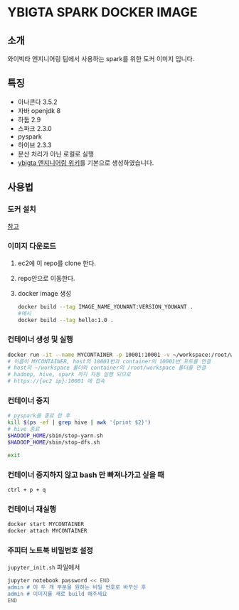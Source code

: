 # YBIGTA SPARK DOCKER IMAGE

## 소개

와이빅타 엔지니어링 팀에서 사용하는 spark를 위한 도커 이미지 입니다.

## 특징

- 아나콘다 3.5.2
- 자바 openjdk 8
- 하둡 2.9
- 스파크 2.3.0
- pyspark
- 하이브 2.3.3
- 분산 처리가 아닌 로컬로 실행
- [ybigta 엔지니어링 위키](https://github.com/YBIGTA/EngineeringTeam/wiki/01.-PySpark-%EC%8B%A4%EC%8A%B5-%ED%99%98%EA%B2%BD-%EA%B5%AC%EC%B6%95,-Python-%EA%B0%9C%EB%B0%9C-%ED%99%98%EA%B2%BD-%EA%B5%AC%EC%B6%95)를 기본으로 생성하였습니다.

## 사용법

### 도커 설치

[참고](https://github.com/xodhx4/how_to_code_together/blob/master/docker/docker.md)

### 이미지 다운로드

1. ec2에 이 repo를 clone 한다.

2. repo안으로 이동한다.

3. docker image 생성

   ```sh
   docker build --tag IMAGE_NAME_YOUWANT:VERSION_YOUWANT .
   #예시
   docker build --tag hello:1.0 .
   ```

### 컨테이너 생성 및 실행

```sh
docker run -it --name MYCONTAINER -p 10001:10001 -v ~/workspace:/root/workspace hello:1.0
# 이름이 MYCONTAINER, host의 10001번과 container의 10001번 포트를 연결
# host의 ~/workspace 폴더와 container의 /root/workspace 폴더를 연결
# hadoop, hive, spark 까지 자동 실행 되므로
# https://{ec2 ip}:10001 에 접속
```



### 컨테이너 중지

```sh
# pyspark를 종료 한 후
kill $(ps -ef | grep hive | awk '{print $2}')
# hive 종료
$HADOOP_HOME/sbin/stop-yarn.sh
$HADOOP_HOME/sbin/stop-dfs.sh

exit
```

### 컨테이너 중지하지 않고 bash 만 빠져나가고 싶을 때

`ctrl + p + q`

### 컨테이너 재실행

```sh
docker start MYCONTAINER
docker attach MYCONTAINER
```

### 주피터 노트북 비밀번호 설정

`jupyter_init.sh` 파일에서

```sh
jupyter notebook password << END
admin # 이 두 개 부분을 원하는 비밀 번호로 바꾸신 후
admin # 이미지를 새로 build 해주세요
END
```

